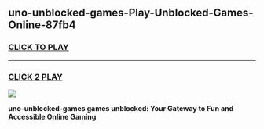 
## uno-unblocked-games-Play-Unblocked-Games-Online-87fb4
<h3>
<a href="https://premium76.site?title=uno-unblocked-games&ref=24A">CLICK TO PLAY</a></h3>
<hr>

<h3>
<a href="https://premium76.site?title=uno-unblocked-games&ref=24A">CLICK 2 PLAY</a>
  
</h3>

<a href="https://premium76.site?title=uno-unblocked-games&ref=24A"><img src="https://clearcache.store/games.png"></a>


**uno-unblocked-games games unblocked: Your Gateway to Fun and Accessible Online Gaming**
